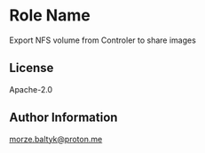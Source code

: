 Role Name
=========

Export NFS volume from Controler to share images

License
-------

Apache-2.0

Author Information
------------------

morze.baltyk@proton.me